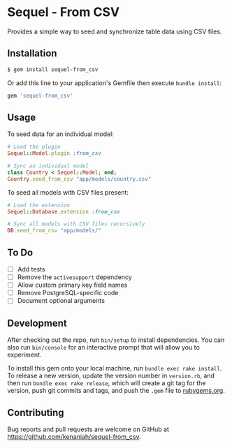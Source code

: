 # Sequel - From CSV

Provides a simple way to seed and synchronize table data using CSV files.

## Installation

```bash
$ gem install sequel-from_csv
```

Or add this line to your application's Gemfile then execute `bundle install`:

```ruby
gem 'sequel-from_csv'
```

## Usage

To seed data for an individual model:

```ruby
# Load the plugin
Sequel::Model.plugin :from_csv

# Sync an individual model
class Country < Sequel::Model; end;
Country.seed_from_csv "app/models/country.csv"
```

To seed all models with CSV files present:

```ruby
# Load the extension
Sequel::Database.extension :from_csv

# Sync all models with CSV files recursively
DB.seed_from_csv "app/models/"
```
## To Do

 - [ ] Add tests
 - [ ] Remove the `activesupport` dependency
 - [ ] Allow custom primary key field names
 - [ ] Remove PostgreSQL-specific code
 - [ ] Document optional arguments

## Development

After checking out the repo, run `bin/setup` to install dependencies. You can also run `bin/console` for an interactive prompt that will allow you to experiment.

To install this gem onto your local machine, run `bundle exec rake install`. To release a new version, update the version number in `version.rb`, and then run `bundle exec rake release`, which will create a git tag for the version, push git commits and tags, and push the `.gem` file to [rubygems.org](https://rubygems.org).

## Contributing

Bug reports and pull requests are welcome on GitHub at https://github.com/kenaniah/sequel-from_csv.
